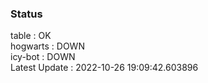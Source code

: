 ### Status


table : OK  
hogwarts : DOWN  
icy-bot : DOWN  
Latest Update : 2022-10-26 19:09:42.603896
